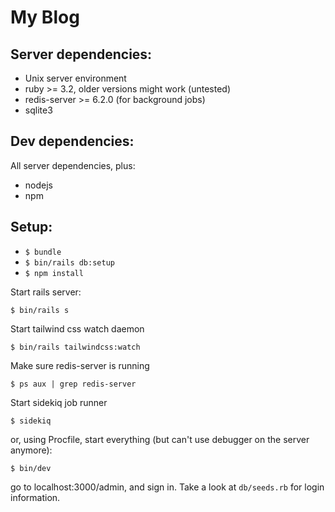 # My Blog

## Server dependencies:

* Unix server environment
* ruby >= 3.2, older versions might work (untested)
* redis-server >= 6.2.0 (for background jobs)
* sqlite3

## Dev dependencies:

All server dependencies, plus:

* nodejs
* npm

## Setup:

* `$ bundle`
* `$ bin/rails db:setup`
* `$ npm install`

Start rails server:

`$ bin/rails s`

Start tailwind css watch daemon

`$ bin/rails tailwindcss:watch`

Make sure redis-server is running

`$ ps aux | grep redis-server`

Start sidekiq job runner

`$ sidekiq`

or, using Procfile, start everything (but can't use debugger on the server anymore):

`$ bin/dev`

go to localhost:3000/admin, and sign in. Take a look at `db/seeds.rb`
for login information.
